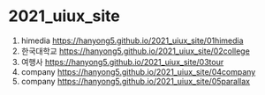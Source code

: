 # 2021_uiux_site
1. himedia https://hanyong5.github.io/2021_uiux_site/01himedia
1. 한국대학교 https://hanyong5.github.io/2021_uiux_site/02college
1. 여행사 https://hanyong5.github.io/2021_uiux_site/03tour
1. company https://hanyong5.github.io/2021_uiux_site/04company
1. company https://hanyong5.github.io/2021_uiux_site/05parallax


